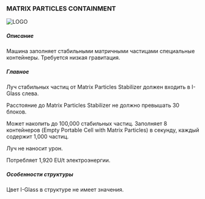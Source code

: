 ### MATRIX PARTICLES CONTAINMENT

![LOGO](https://cdn.discordapp.com/attachments/916393114166525974/916670175670054982/MATRIXCONTAINER.png)

##### Описание

Машина заполняет стабильными матричными частицами специальные контейнеры. Требуется низкая гравитация.

##### Главное

Луч стабильных частиц от Matrix Particles Stabilizer должен входить в I-Glass слева.

Расстояние до Matrix Particles Stabilizer не должно превышать 30 блоков.


Может накопить до 100,000 стабильных частиц. Заполняет 8 контейнеров (Empty Portable Cell with Matrix Particles) в секунду, каждый содержит 1,000 частиц.


Луч не наносит урон.

Потребляет 1,920 EU/t электроэнергии.

##### Особенности структуры

Цвет I-Glass в структуре не имеет значения.

